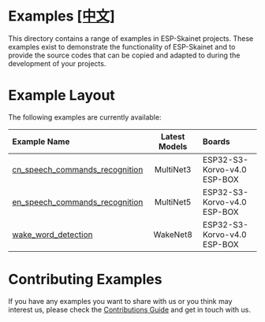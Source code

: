 # Examples [[中文]](./README_cn.md)



This directory contains a range of examples in ESP-Skainet projects. These examples exist to demonstrate the functionality of ESP-Skainet and to provide the source codes that can be copied and adapted to during the development of your projects.



# Example Layout



The following examples are currently available:

|                          Example Name                               |   Latest Models   |               Boards            |
| :------------------------------------------------------------ | :------------------------: | :------------------------------- |
| [cn_speech_commands_recognition](./cn_speech_commands_recognition) | MultiNet3<br/> | ESP32-S3-Korvo-v4.0<br/>ESP-BOX |
| [en_speech_commands_recognition](./en_speech_commands_recognition_en) | MultiNet5      | ESP32-S3-Korvo-v4.0<br/>ESP-BOX |
| [wake_word_detection](./wake_word_detection)                 | WakeNet8       | ESP32-S3-Korvo-v4.0<br/>ESP-BOX |



# Contributing Examples
If you have any examples you want to share with us or you think may interest us, please check the [Contributions Guide](https://esp-idf.readthedocs.io/en/latest/contribute/index.html) and get in touch with us.